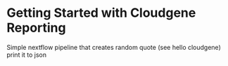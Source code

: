 # Getting Started with Cloudgene Reporting

Simple  nextflow pipeline that creates random quote (see hello cloudgene)
print it to json